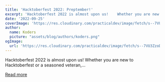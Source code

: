 ```yaml
---
title: 'Hacktoberfest 2022: Preptember!'
excerpt: 'Hacktoberfest 2022 is almost upon us!    Whether you are new to Hacktoberfest or a seasoned veteran,...'
date: '2022-09-25'
coverImage: 'https://res.cloudinary.com/practicaldev/image/fetch/s--7VU3ZzoD--/c_imagga_scale,f_auto,fl_progressive,h_420,q_auto,w_1000/https://dev-to-uploads.s3.amazonaws.com/uploads/articles/u5m021y0uwlib2yokrn6.jpg'
author:
  name: Koders
  picture: "assets/blog/authors/koders.png"
ogImage:
  url: 'https://res.cloudinary.com/practicaldev/image/fetch/s--7VU3ZzoD--/c_imagga_scale,f_auto,fl_progressive,h_420,q_auto,w_1000/https://dev-to-uploads.s3.amazonaws.com/uploads/articles/u5m021y0uwlib2yokrn6.jpg'
---
```


Hacktoberfest 2022 is almost upon us!    Whether you are new to Hacktoberfest or a seasoned veteran,...

[Read more](https://dev.to/nickytonline/hacktoberfest-preptember-3p7)
